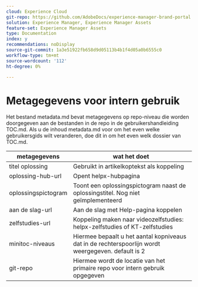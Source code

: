 ```yaml
---
cloud: Experience Cloud
git-repo: https://github.com/AdobeDocs/experience-manager-brand-portal.nl-NL
solution: Experience Manager, Experience Manager Assets
feature-set: Experience Manager Assets
type: Documentation
index: y
recommendations: noDisplay
source-git-commit: 1a3e51922fb658d9d05113b4b1f4d05a0b6555c0
workflow-type: tm+mt
source-wordcount: '112'
ht-degree: 0%

---
```



# Metagegevens voor intern gebruik

Het bestand metadata.md bevat metagegevens op repo-niveau die worden doorgegeven aan de bestanden in de repo in de gebruikershandleiding TOC.md. Als u de inhoud metadata.md voor om het even welke gebruikersgids wilt veranderen, doe dit in om het even welk dossier van TOC.md.

| metagegevens | wat het doet |
|--- |--- |
| titel oplossing | Gebruikt in artikelkoptekst als koppeling |
| oplossing-hub-url | Opent helpx-hubpagina |
| oplossingspictogram | Toont een oplossingspictogram naast de oplossingstitel. Nog niet geïmplementeerd |
| aan de slag-url | Aan de slag met Help-pagina koppelen |
| zelfstudies-url | Koppeling maken naar videozelfstudies: helpx-zelfstudies of KT-zelfstudies |
| minitoc-niveaus | Hiermee bepaalt u het aantal kopniveaus dat in de rechterspoorlijn wordt weergegeven. default is 2 |
| git-repo | Hiermee wordt de locatie van het primaire repo voor intern gebruik opgegeven |
